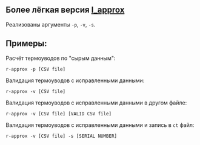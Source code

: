 ## Более лёгкая версия [l_approx](https://gitlab.zenit-kmz.ru/dep570/tpkk/l_approx)

Реализованы аргументы `-p`, `-v`, `-s`.

## Примеры:
Расчёт термоуводов по "сырым данным":
```
r-approx -p [CSV file]
```

Валидация термоуводов с исправленными данными:
```
r-approx -v [CSV file]
```

Валидация термоуводов с исправленными данными в другом файле:
```
r-approx -v [CSV file] [VALID CSV file]
```

Валидация термоуводов с исправленными данными и запись в `ct` файл:
```
r-approx -v [CSV file] -s [SERIAL NUMBER]
```
